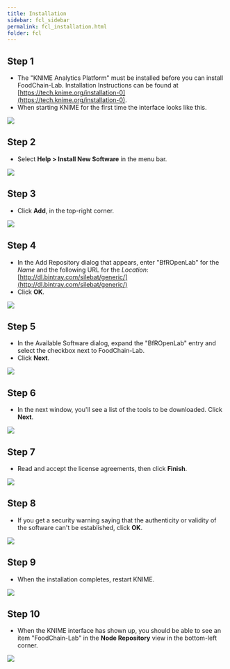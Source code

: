 ```yaml
---
title: Installation
sidebar: fcl_sidebar
permalink: fcl_installation.html
folder: fcl
---
```


<h2 class="tutorial-heading">Step 1</h2>

 * The "KNIME Analytics Platform" must be installed before you can install FoodChain-Lab. Installation Instructions can be found at [https://tech.knime.org/installation-0](https://tech.knime.org/installation-0).
 * When starting KNIME for the first time the interface looks like this.

<a href="https://github.com/SiLeBAT/BfROpenLabResources/raw/master/GitHubPages/documents/foodchainlab_installation/1.png"><img class="aligncenter" src="https://github.com/SiLeBAT/BfROpenLabResources/raw/master/GitHubPages/documents/foodchainlab_installation/1.png"/></a>

<h2 class="tutorial-heading">Step 2</h2>

 * Select **Help > Install New Software** in the menu bar.

<a href="https://github.com/SiLeBAT/BfROpenLabResources/raw/master/GitHubPages/documents/foodchainlab_installation/2.png"><img class="aligncenter" src="https://github.com/SiLeBAT/BfROpenLabResources/raw/master/GitHubPages/documents/foodchainlab_installation/2.png"/></a>

<h2 class="tutorial-heading">Step 3</h2>

 * Click **Add**, in the top-right corner.

<a href="https://github.com/SiLeBAT/BfROpenLabResources/raw/master/GitHubPages/documents/foodchainlab_installation/3.png"><img class="aligncenter" src="https://github.com/SiLeBAT/BfROpenLabResources/raw/master/GitHubPages/documents/foodchainlab_installation/3.png"/></a>

<h2 class="tutorial-heading">Step 4</h2>

 * In the Add Repository dialog that appears, enter "BfROpenLab" for the *Name* and the following URL for the *Location*: [http://dl.bintray.com/silebat/generic/](http://dl.bintray.com/silebat/generic/)
 * Click **OK**.

<a href="https://github.com/SiLeBAT/BfROpenLabResources/raw/master/GitHubPages/documents/foodchainlab_installation/4.png"><img class="aligncenter" src="https://github.com/SiLeBAT/BfROpenLabResources/raw/master/GitHubPages/documents/foodchainlab_installation/4.png"/></a>

<h2 class="tutorial-heading">Step 5</h2>

 * In the Available Software dialog, expand the "BfROpenLab" entry and select the checkbox next to FoodChain-Lab.
 * Click **Next**.

<a href="https://github.com/SiLeBAT/BfROpenLabResources/raw/master/GitHubPages/documents/foodchainlab_installation/5.png"><img class="aligncenter" src="https://github.com/SiLeBAT/BfROpenLabResources/raw/master/GitHubPages/documents/foodchainlab_installation/5.png"/></a>

<h2 class="tutorial-heading">Step 6</h2>

 * In the next window, you'll see a list of the tools to be downloaded. Click **Next**.

<a href="https://github.com/SiLeBAT/BfROpenLabResources/raw/master/GitHubPages/documents/foodchainlab_installation/6.png"><img class="aligncenter" src="https://github.com/SiLeBAT/BfROpenLabResources/raw/master/GitHubPages/documents/foodchainlab_installation/6.png"/></a>

<h2 class="tutorial-heading">Step 7</h2>

 * Read and accept the license agreements, then click **Finish**.

<a href="https://github.com/SiLeBAT/BfROpenLabResources/raw/master/GitHubPages/documents/foodchainlab_installation/7.png"><img class="aligncenter" src="https://github.com/SiLeBAT/BfROpenLabResources/raw/master/GitHubPages/documents/foodchainlab_installation/7.png"/></a>

<h2 class="tutorial-heading">Step 8</h2>

 * If you get a security warning saying that the authenticity or validity of the software can't be established, click **OK**.

<a href="https://github.com/SiLeBAT/BfROpenLabResources/raw/master/GitHubPages/documents/foodchainlab_installation/8.png"><img class="aligncenter" src="https://github.com/SiLeBAT/BfROpenLabResources/raw/master/GitHubPages/documents/foodchainlab_installation/8.png"/></a>

<h2 class="tutorial-heading">Step 9</h2>

 * When the installation completes, restart KNIME.

<a href="https://github.com/SiLeBAT/BfROpenLabResources/raw/master/GitHubPages/documents/foodchainlab_installation/9.png"><img class="aligncenter" src="https://github.com/SiLeBAT/BfROpenLabResources/raw/master/GitHubPages/documents/foodchainlab_installation/9.png"/></a>

<h2 class="tutorial-heading">Step 10</h2>

 * When the KNIME interface has shown up, you should be able to see an item "FoodChain-Lab" in the **Node Repository** view in the bottom-left corner.

<a href="https://github.com/SiLeBAT/BfROpenLabResources/raw/master/GitHubPages/documents/foodchainlab_installation/10.png"><img class="aligncenter" src="https://github.com/SiLeBAT/BfROpenLabResources/raw/master/GitHubPages/documents/foodchainlab_installation/10.png"/></a>
